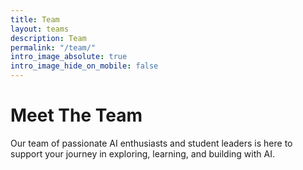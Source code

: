```yaml
---
title: Team
layout: teams
description: Team
permalink: "/team/"
intro_image_absolute: true
intro_image_hide_on_mobile: false
---
```


# Meet The Team

Our team of passionate AI enthusiasts and student leaders is here to support your journey in exploring, learning, and building with AI.